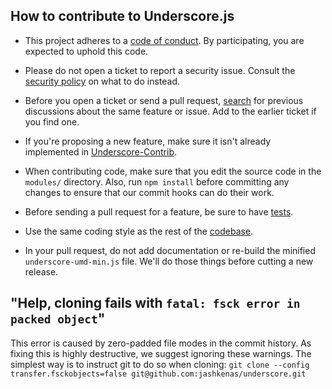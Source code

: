 ## How to contribute to Underscore.js

* This project adheres to a [code of conduct](CODE_OF_CONDUCT.md). By participating, you are expected to uphold this code.

* Please do not open a ticket to report a security issue. Consult the [security policy](SECURITY.md) on what to do instead.

* Before you open a ticket or send a pull request, [search](https://github.com/jashkenas/underscore/issues) for previous discussions about the same feature or issue. Add to the earlier ticket if you find one.

* If you're proposing a new feature, make sure it isn't already implemented in [Underscore-Contrib](https://github.com/documentcloud/underscore-contrib).

* When contributing code, make sure that you edit the source code in the `modules/` directory. Also, run `npm install` before committing any changes to ensure that our commit hooks can do their work.

* Before sending a pull request for a feature, be sure to have [tests](https://underscorejs.org/test/).

* Use the same coding style as the rest of the [codebase](https://github.com/jashkenas/underscore/blob/master/modules/index.js).

* In your pull request, do not add documentation or re-build the minified `underscore-umd-min.js` file. We'll do those things before cutting a new release.

## "Help, cloning fails with `fatal: fsck error in packed object`"
This error is caused by zero-padded file modes in the commit history. As fixing this is highly destructive, we suggest ignoring these warnings. The simplest way is to instruct git to do so when cloning: `git clone --config transfer.fsckobjects=false git@github.com:jashkenas/underscore.git`
